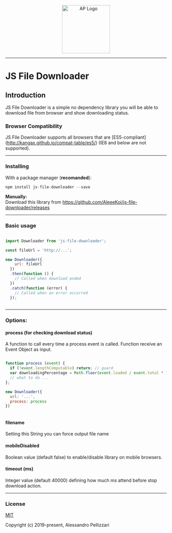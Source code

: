 <p align="center">
  <a href="http://alessandropellizzari.it" target="_blank" rel="noopener noreferrer">
    <img height="150" src="http://alessandropellizzari.it/github/alessandro_pellizzari.png" alt="AP Logo" />
  </a>
</p>

---

# JS File Downloader

## Introduction

JS File Downloader is a simple no dependency library you will be able to download file from browser and show downloading status.

### Browser Compatibility

JS File Downloader supports all browsers that are [ES5-compliant] (http://kangax.github.io/compat-table/es5/) (IE8 and below are not supported).

---

### Installing

With a package manager (**recomanded**): 
```js
npm install js-file-downloader --save 
```

**Manually:**  
Download this library from https://github.com/AleeeKoi/js-file-downloader/releases

---

### Basic usage

```js

import Downloader from 'js-file-downloader';

const fileUrl = 'http://...';

new Downloader({ 
    url: fileUrl
  })
  .then(function () {
    // Called when download ended
  })
  .catch(function (error) {
    // Called when an error occurred
  });
  
```

---

### Options:

#### process (for checking download status)
A function to call every time a process event is called. Function receive an Event Object as input.

```js

function process (event) {
  if (!event.lengthComputable) return; // guard
  var downloadingPercentage = Math.floor(event.loaded / event.total * 100);
  // what to do ...
};

new Downloader({ 
  url: '...',
  process: process
})
  
```

#### filename
Setting this String you can force output file name

#### mobileDisabled
Boolean value (default false) to enable/disable library on mobile browsers.

#### timeout (ms)
Integer value (default 40000) defining how much ms attend before stop download action.

--- 

### License

[MIT](http://opensource.org/licenses/MIT)

Copyright (c) 2019-present, Alessandro Pellizzari
